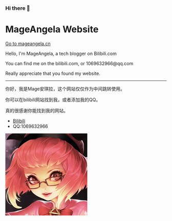 ### Hi there 👋

<!--
**mageangela/mageangela** is a ✨ _special_ ✨ repository because its `README.md` (this file) appears on your GitHub profile.

Here are some ideas to get you started:

- 🔭 I’m currently working on ...
- 🌱 I’m currently learning ...
- 👯 I’m looking to collaborate on ...
- 🤔 I’m looking for help with ...
- 💬 Ask me about ...
- 📫 How to reach me: ...
- 😄 Pronouns: ...
- ⚡ Fun fact: ...
-->


<!DOCTYPE html>
<html>
<head> 
<meta charset="utf-8"> 
</head>
 
<body>
<h1>MageAngela Website</h1>
<a href="mageangela.cn">Go to mageangela.cn</a>
<p></p>Hello, I'm MageAngela, a tech blogger on Bilibili.com
<p></p>You can find me on the bilibili.com, or 1069632966@qq.com
<p></p>Really appreciate that you found my website.
<hr>
<p>你好，我是Mage安琪拉，这个网站仅仅作为中间跳转使用。</p>
<p>你可以在bilibili网站找到我，或者添加我的QQ。</p>
<p>真的很感谢你能找到我的网站。</p>

<ul>
  <li> <a href="https://space.bilibili.com/2913798">Bilibili</a> </li>
  <li> QQ:1069632966 </li>
</ul>
<img src="angela256.jpg" alt="Logo">

</body>
 
</html>

